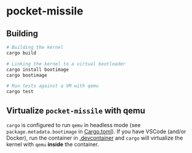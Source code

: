 # pocket-missile

## Building

```bash
# Building the kernel
cargo build

# Linking the kernel to a virtual bootloader
cargo install bootimage
cargo bootimage

# Run tests against a VM with qemu
cargo test
```

## Virtualize `pocket-missile` with qemu

`cargo` is configured to run `qemu` in headless mode (see
`package.metadata.bootimage` in [Cargo.toml][]). If you have VSCode
(and/or Docker), run the container in [.devcontainer][] and `cargo` will
virtualize the kernel with `qemu` __inside__ the container.

[Cargo.toml]: ./Cargo.toml
[.devcontainer]: ./devcontainer